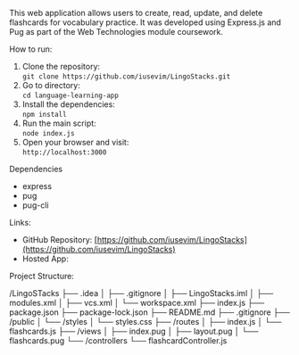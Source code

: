 This web application allows users to create, read, update, and delete flashcards for vocabulary practice. It was developed using Express.js and Pug as part of the Web Technologies module coursework.

How to run:
1. Clone the repository:  
   `git clone https://github.com/iusevim/LingoStacks.git`
2. Go to directory:  
   `cd language-learning-app`
3. Install the dependencies:  
   `npm install`
4. Run the main script:  
   `node index.js`
5. Open your browser and visit:  
   `http://localhost:3000`

Dependencies
- express
- pug
- pug-cli

Links:
- GitHub Repository: [https://github.com/iusevim/LingoStacks](https://github.com/iusevim/LingoStacks)
- Hosted App: []()

Project Structure:

/LingoSTacks ├── .idea │ ├── .gitignore │ ├── LingoStacks.iml │ ├── modules.xml │ ├── vcs.xml │ └── workspace.xml ├── index.js ├── package.json ├── package-lock.json ├── README.md ├── .gitignore ├── /public │ └── /styles │ └── styles.css ├── /routes │ ├── index.js │ └── flashcards.js ├── /views │ ├── index.pug │ ├── layout.pug │ └── flashcards.pug └── /controllers └── flashcardController.js
